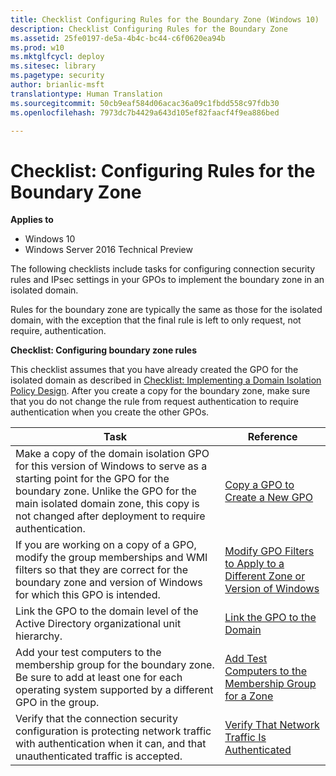 ```yaml
---
title: Checklist Configuring Rules for the Boundary Zone (Windows 10)
description: Checklist Configuring Rules for the Boundary Zone
ms.assetid: 25fe0197-de5a-4b4c-bc44-c6f0620ea94b
ms.prod: w10
ms.mktglfcycl: deploy
ms.sitesec: library
ms.pagetype: security
author: brianlic-msft
translationtype: Human Translation
ms.sourcegitcommit: 50cb9eaf584d06acac36a09c1fbdd558c97fdb30
ms.openlocfilehash: 7973dc7b4429a643d105ef82faacf4f9ea886bed

---
```


# Checklist: Configuring Rules for the Boundary Zone

**Applies to**
-   Windows 10
-   Windows Server 2016 Technical Preview

The following checklists include tasks for configuring connection security rules and IPsec settings in your GPOs to implement the boundary zone in an isolated domain.

Rules for the boundary zone are typically the same as those for the isolated domain, with the exception that the final rule is left to only request, not require, authentication.

**Checklist: Configuring boundary zone rules**

This checklist assumes that you have already created the GPO for the isolated domain as described in [Checklist: Implementing a Domain Isolation Policy Design](checklist-implementing-a-domain-isolation-policy-design.md). After you create a copy for the boundary zone, make sure that you do not change the rule from request authentication to require authentication when you create the other GPOs.

| Task | Reference |
| - | - |
| Make a copy of the domain isolation GPO for this version of Windows to serve as a starting point for the GPO for the boundary zone. Unlike the GPO for the main isolated domain zone, this copy is not changed after deployment to require authentication.| [Copy a GPO to Create a New GPO](copy-a-gpo-to-create-a-new-gpo.md) |
| If you are working on a copy of a GPO, modify the group memberships and WMI filters so that they are correct for the boundary zone and version of Windows for which this GPO is intended.| [Modify GPO Filters to Apply to a Different Zone or Version of Windows](modify-gpo-filters-to-apply-to-a-different-zone-or-version-of-windows.md) |
| Link the GPO to the domain level of the Active Directory organizational unit hierarchy.| [Link the GPO to the Domain](link-the-gpo-to-the-domain.md)| 
| Add your test computers to the membership group for the boundary zone. Be sure to add at least one for each operating system supported by a different GPO in the group.| [Add Test Computers to the Membership Group for a Zone](add-test-devices-to-the-membership-group-for-a-zone.md)| 
| Verify that the connection security configuration is protecting network traffic with authentication when it can, and that unauthenticated traffic is accepted. | [Verify That Network Traffic Is Authenticated](verify-that-network-traffic-is-authenticated.md)| 



<!--HONumber=Jun16_HO4-->


